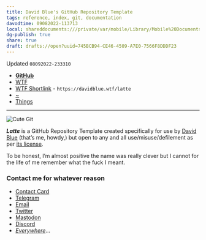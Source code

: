```yaml
---
title: David Blue's GitHub Repository Template
tags: reference, index, git, documentation
davodtime: 09082022-113713
local: shareddocuments:///private/var/mobile/Library/Mobile%20Documents/iCloud~md~obsidian/Documents/OBSHIDDIAN/drafts/745BCB94-CE46-4509-A7E0-7566F8DDDF23.md
dg-publish: true
share: true
draft: drafts://open?uuid=745BCB94-CE46-4509-A7E0-7566F8DDDF23
---
```

Updated `08092022-233310`

- [**GitHub**](https://github.com/extratone/latte)
- [WTF](https://davidblue.wtf/drafts/745BCB94-CE46-4509-A7E0-7566F8DDDF23.html)
- [WTF Shortlink](https://davidblue.wtf/latte) - `https://davidblue.wtf/latte`
- [~](https://tilde.town/~extratone/misc/latte)
- [Things](things:///show?id=8bnNqdTt7bupYXTbmD1SbE)

---

![Cute Git](https://user-images.githubusercontent.com/43663476/117531764-d6064100-afa9-11eb-9e09-783e189abe8e.gif)

***Latte*** is a GitHub Repository Template created specifically for use by [David Blue](/DavidBlue.vcf) (that’s me, howdy,) but open to any and all use/misuse/defilement as per [its license](/LICENSE.md).

To be honest, I’m almost positive the name was really clever but I cannot for the life of me remember what the fuck I meant.

### Contact me for whatever reason

- [Contact Card](https://davidblue.wtf/db.vcf)
- [Telegram](https://t.me/extratone)
- [Email](mailto:davidblue@extratone.com) 
- [Twitter](https://twitter.com/NeoYokel)
- [Mastodon](https://mastodon.social/@DavidBlue)
- [Discord](https://discord.gg/0b9KQUKP858b0iZF)
- [*Everywhere*](https://raindrop.io/davidblue/social-directory-21059174)...